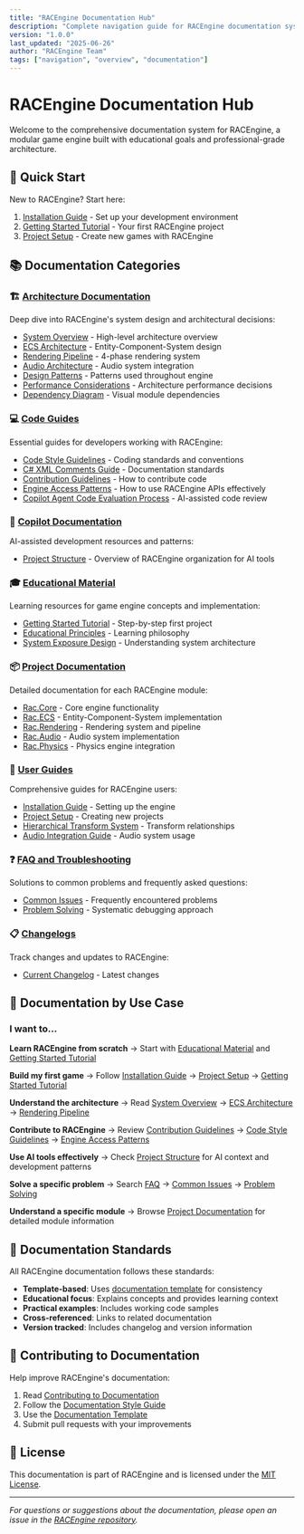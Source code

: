 ```yaml
---
title: "RACEngine Documentation Hub"
description: "Complete navigation guide for RACEngine documentation system"
version: "1.0.0"
last_updated: "2025-06-26"
author: "RACEngine Team"
tags: ["navigation", "overview", "documentation"]
---
```


# RACEngine Documentation Hub

Welcome to the comprehensive documentation system for RACEngine, a modular game engine built with educational goals and professional-grade architecture.

## 🚀 Quick Start

New to RACEngine? Start here:
1. [Installation Guide](user-guides/installation-guide.md) - Set up your development environment
2. [Getting Started Tutorial](educational-material/getting-started-tutorial.md) - Your first RACEngine project
3. [Project Setup](user-guides/project-setup.md) - Create new games with RACEngine

## 📚 Documentation Categories

### 🏗️ [Architecture Documentation](architecture/index.md)
Deep dive into RACEngine's system design and architectural decisions:
- [System Overview](architecture/system-overview.md) - High-level architecture overview
- [ECS Architecture](architecture/ecs-architecture.md) - Entity-Component-System design
- [Rendering Pipeline](architecture/rendering-pipeline.md) - 4-phase rendering system
- [Audio Architecture](architecture/audio-architecture.md) - Audio system integration
- [Design Patterns](architecture/design-patterns.md) - Patterns used throughout engine
- [Performance Considerations](architecture/performance-considerations.md) - Architecture performance decisions
- [Dependency Diagram](architecture/dependency-diagram.md) - Visual module dependencies

### 💻 [Code Guides](code-guides/index.md)
Essential guides for developers working with RACEngine:
- [Code Style Guidelines](code-guides/code-style-guidelines.md) - Coding standards and conventions
- [C# XML Comments Guide](code-guides/csharp_xml_comments_guide.md) - Documentation standards
- [Contribution Guidelines](code-guides/contribution-guidelines.md) - How to contribute code
- [Engine Access Patterns](code-guides/engine-access-patterns.md) - How to use RACEngine APIs effectively
- [Copilot Agent Code Evaluation Process](code-guides/CopilotAgent_Code_Evaluation_Process.md) - AI-assisted code review

### 🤖 [Copilot Documentation](copilot/index.md)
AI-assisted development resources and patterns:
- [Project Structure](copilot/project-structure.md) - Overview of RACEngine organization for AI tools

### 🎓 [Educational Material](educational-material/index.md)
Learning resources for game engine concepts and implementation:
- [Getting Started Tutorial](educational-material/getting-started-tutorial.md) - Step-by-step first project
- [Educational Principles](educational-material/educational-principles.md) - Learning philosophy
- [System Exposure Design](educational-material/system-exposure-design.md) - Understanding system architecture

### 📦 [Project Documentation](projects/index.md)
Detailed documentation for each RACEngine module:
- [Rac.Core](projects/Rac.Core.md) - Core engine functionality
- [Rac.ECS](projects/Rac.ECS.md) - Entity-Component-System implementation
- [Rac.Rendering](projects/Rac.Rendering.md) - Rendering system and pipeline
- [Rac.Audio](projects/Rac.Audio.md) - Audio system implementation
- [Rac.Physics](projects/Rac.Physics.md) - Physics engine integration

### 👤 [User Guides](user-guides/index.md)
Comprehensive guides for RACEngine users:
- [Installation Guide](user-guides/installation-guide.md) - Setting up the engine
- [Project Setup](user-guides/project-setup.md) - Creating new projects
- [Hierarchical Transform System](user-guides/HierarchicalTransformSystemUsage.md) - Transform relationships
- [Audio Integration Guide](user-guides/AUDIO_INTEGRATION_GUIDE.md) - Audio system usage

### ❓ [FAQ and Troubleshooting](faq/index.md)
Solutions to common problems and frequently asked questions:
- [Common Issues](faq/common-issues.md) - Frequently encountered problems
- [Problem Solving](faq/problem-solving.md) - Systematic debugging approach

### 📋 [Changelogs](changelogs/index.md)
Track changes and updates to RACEngine:
- [Current Changelog](changelogs/changelog.md) - Latest changes

## 🎯 Documentation by Use Case

### I want to...

**Learn RACEngine from scratch**
→ Start with [Educational Material](educational-material/index.md) and [Getting Started Tutorial](educational-material/getting-started-tutorial.md)

**Build my first game**
→ Follow [Installation Guide](user-guides/installation-guide.md) → [Project Setup](user-guides/project-setup.md) → [Getting Started Tutorial](educational-material/getting-started-tutorial.md)

**Understand the architecture**
→ Read [System Overview](architecture/system-overview.md) → [ECS Architecture](architecture/ecs-architecture.md) → [Rendering Pipeline](architecture/rendering-pipeline.md)

**Contribute to RACEngine**
→ Review [Contribution Guidelines](code-guides/contribution-guidelines.md) → [Code Style Guidelines](code-guides/code-style-guidelines.md) → [Engine Access Patterns](code-guides/engine-access-patterns.md)

**Use AI tools effectively**
→ Check [Project Structure](copilot/project-structure.md) for AI context and development patterns

**Solve a specific problem**
→ Search [FAQ](faq/index.md) → [Common Issues](faq/common-issues.md) → [Problem Solving](faq/problem-solving.md)

**Understand a specific module**
→ Browse [Project Documentation](projects/index.md) for detailed module information

## 📖 Documentation Standards

All RACEngine documentation follows these standards:
- **Template-based**: Uses [documentation template](documentation-template.md) for consistency
- **Educational focus**: Explains concepts and provides learning context
- **Practical examples**: Includes working code samples
- **Cross-referenced**: Links to related documentation
- **Version tracked**: Includes changelog and version information

## 🤝 Contributing to Documentation

Help improve RACEngine's documentation:
1. Read [Contributing to Documentation](contributing-to-docs.md)
2. Follow the [Documentation Style Guide](style-guide.md)
3. Use the [Documentation Template](documentation-template.md)
4. Submit pull requests with your improvements

## 📄 License

This documentation is part of RACEngine and is licensed under the [MIT License](../LICENSE.md).

---

*For questions or suggestions about the documentation, please open an issue in the [RACEngine repository](https://github.com/tomasforsman/RACEngine).*